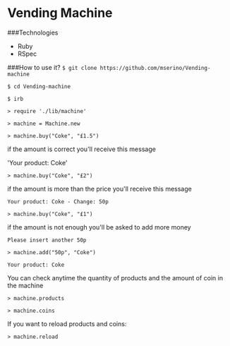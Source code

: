 Vending Machine
===============

###Technologies
- Ruby
- RSpec

###How to use it?
`$ git clone https://github.com/mserino/Vending-machine`

`$ cd Vending-machine`

`$ irb`

`> require './lib/machine'`

`> machine = Machine.new`

`> machine.buy("Coke", "£1.5")`

if the amount is correct you'll receive this message

'Your product: Coke'

`> machine.buy("Coke", "£2")`

if the amount is more than the price you'll receive this message

`Your product: Coke - Change: 50p`

`> machine.buy("Coke", "£1")`

if the amount is not enough you'll be asked to add more money

`Please insert another 50p`

`> machine.add("50p", "Coke")`

`Your product: Coke`

You can check anytime the quantity of products and the amount of coin in the machine

`> machine.products`

`> machine.coins`

If you want to reload products and coins:

`> machine.reload`